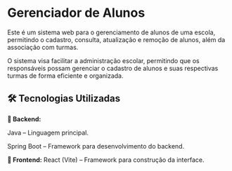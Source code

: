 # Gerenciador de Alunos
Este é um sistema web para o gerenciamento de alunos de uma escola, permitindo o cadastro, consulta, atualização e remoção de alunos, além da associação com turmas.

O sistema visa facilitar a administração escolar, permitindo que os responsáveis possam gerenciar o cadastro de alunos e suas respectivas turmas de forma eficiente e organizada.

🛠 Tecnologias Utilizadas
---

**🔹 Backend:**

Java – Linguagem principal.

Spring Boot – Framework para desenvolvimento do backend.

**🔹 Frontend:**
React (Vite) – Framework para construção da interface.
